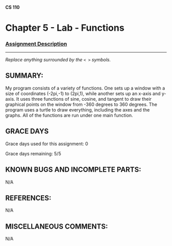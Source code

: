 #### CS 110
# Chapter 5 - Lab - Functions

### [Assignment Description](https://docs.google.com/document/d/1V20D_upUX4MO8YmskKlRB25Yu2pCEv3-h8z4EAfrSno/edit?usp=sharing)

***

_Replace anything surrounded by the `< >` symbols._

## SUMMARY:
 My program consists of a variety of functions. One sets up a window with a size of coordinates (-2pi,-1) to (2pi,1), while another sets up an x-axis and y-axis. It uses three functions of sine, cosine, and tangent to draw their graphical points on the window from -360 degrees to 360 degrees. The program uses a turtle to draw everything, including the axes and the graphs. All of the functions are run under one main function.

## GRACE DAYS
Grace days used for this assignment: 0

Grace days remaining: 5/5

## KNOWN BUGS AND INCOMPLETE PARTS:
N/A

## REFERENCES:
N/A

## MISCELLANEOUS COMMENTS:
N/A